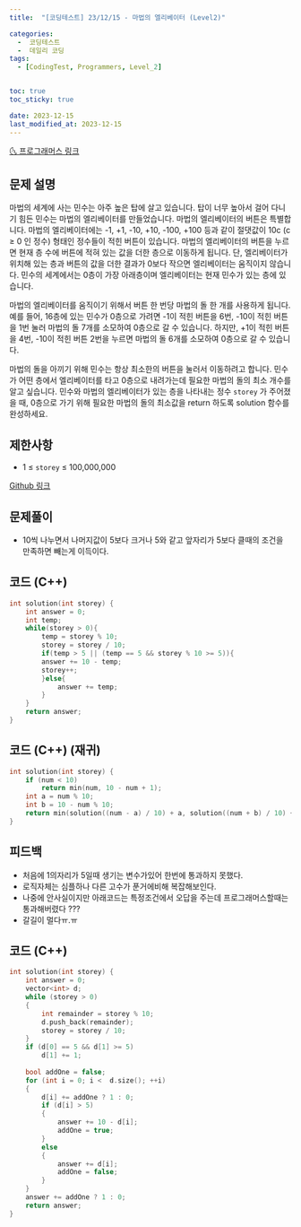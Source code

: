 ```yaml
---
title:  "[코딩테스트] 23/12/15 - 마법의 엘리베이터 (Level2)" 

categories:
  -  코딩테스트
  -  데일리 코딩
tags:
  - [CodingTest, Programmers, Level_2]


toc: true
toc_sticky: true

date: 2023-12-15
last_modified_at: 2023-12-15
---
```


[🌜 프로그래머스 링크](https://school.programmers.co.kr/learn/courses/30/lessons/148653)

## 문제 설명
마법의 세계에 사는 민수는 아주 높은 탑에 살고 있습니다. 탑이 너무 높아서 걸어 다니기 힘든 민수는 마법의 엘리베이터를 만들었습니다. 마법의 엘리베이터의 버튼은 특별합니다. 마법의 엘리베이터에는 -1, +1, -10, +10, -100, +100 등과 같이 절댓값이 10c (c ≥ 0 인 정수) 형태인 정수들이 적힌 버튼이 있습니다. 마법의 엘리베이터의 버튼을 누르면 현재 층 수에 버튼에 적혀 있는 값을 더한 층으로 이동하게 됩니다. 단, 엘리베이터가 위치해 있는 층과 버튼의 값을 더한 결과가 0보다 작으면 엘리베이터는 움직이지 않습니다. 민수의 세계에서는 0층이 가장 아래층이며 엘리베이터는 현재 민수가 있는 층에 있습니다.

마법의 엘리베이터를 움직이기 위해서 버튼 한 번당 마법의 돌 한 개를 사용하게 됩니다.예를 들어, 16층에 있는 민수가 0층으로 가려면 -1이 적힌 버튼을 6번, -10이 적힌 버튼을 1번 눌러 마법의 돌 7개를 소모하여 0층으로 갈 수 있습니다. 하지만, +1이 적힌 버튼을 4번, -10이 적힌 버튼 2번을 누르면 마법의 돌 6개를 소모하여 0층으로 갈 수 있습니다.

마법의 돌을 아끼기 위해 민수는 항상 최소한의 버튼을 눌러서 이동하려고 합니다. 민수가 어떤 층에서 엘리베이터를 타고 0층으로 내려가는데 필요한 마법의 돌의 최소 개수를 알고 싶습니다. 민수와 마법의 엘리베이터가 있는 층을 나타내는 정수 `storey` 가 주어졌을 때, 0층으로 가기 위해 필요한 마법의 돌의 최소값을 return 하도록 solution 함수를 완성하세요.

## 제한사항
- 1 ≤ `storey` ≤ 100,000,000

[Github 링크](https://github.com/OneThingChanged/DailyCodingTest/blob/main/Program/CodingTestCpp/Level2/ConvertNumber.h)



## 문제풀이

- 10씩 나누면서 나머지값이 5보다 크거나 5와 같고 앞자리가 5보다 클때의  조건을 만족하면 빼는게 이득이다.



## 코드 (C++) 

```cpp
int solution(int storey) {
    int answer = 0;
	int temp;
   	while(storey > 0){    
    	temp = storey % 10;
    	storey = storey / 10;
    	if(temp > 5 || (temp == 5 && storey % 10 >= 5)){
        answer += 10 - temp;
        storey++;
    	}else{
    	    answer += temp;
    	}
	}
	return answer;
}
```





## 코드 (C++) (재귀)
```cpp
int solution(int storey) {
    if (num < 10)
    	return min(num, 10 - num + 1);
	int a = num % 10;
	int b = 10 - num % 10;
	return min(solution((num - a) / 10) + a, solution((num + b) / 10) + b);
}
```





## 피드백

- 처음에 1의자리가 5일때 생기는 변수가있어 한번에 통과하지 못했다.
- 로직자체는 심플하나 다른 고수가 푼거에비해 복잡해보인다.
- 나중에 안사실이지만 아래코드는 특정조건에서 오답을 주는데 프로그래머스할때는 통과해버렸다 ???
- 갈길이 멀다ㅠ.ㅠ



## 코드 (C++)

```cpp
int solution(int storey) {
    int answer = 0;
    vector<int> d;
    while (storey > 0)
    {
        int remainder = storey % 10;
        d.push_back(remainder);
        storey = storey / 10;
    }
    if (d[0] == 5 && d[1] >= 5)
        d[1] += 1;
    
    bool addOne = false;
    for (int i = 0; i <  d.size(); ++i)
    {
        d[i] += addOne ? 1 : 0; 
        if (d[i] > 5)
        {
            answer += 10 - d[i];
            addOne = true;
        }
        else
        {
            answer += d[i];
            addOne = false;
        }
    }
    answer += addOne ? 1 : 0;
    return answer;
}
```



<script src="https://utteranc.es/client.js"
        repo="OneThingChanged/OneThingChanged.github.io"
        issue-term="pathname"
        label="utterances"
        theme="github-dark"
        crossorigin="anonymous"
        async>
</script>
